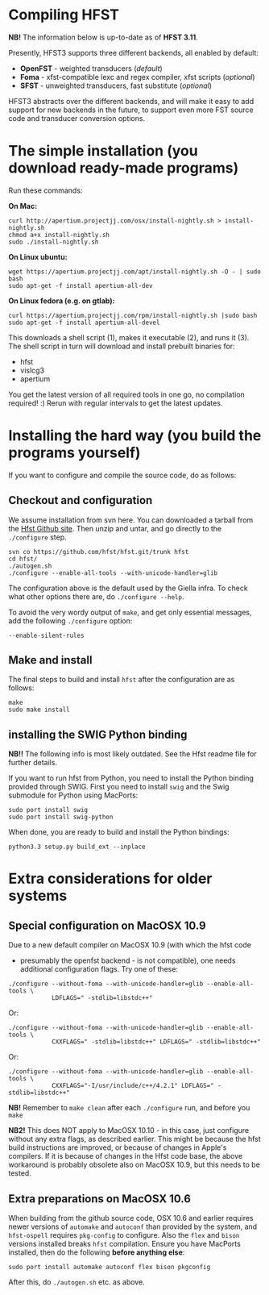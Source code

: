 # Compiling HFST

**NB!** The information below is up-to-date as of **HFST 3.11**.

Presently, HFST3 supports three different backends, all enabled by default:

- **OpenFST** - weighted transducers (_default_)
- **Foma** - xfst-compatible lexc and regex compiler, xfst
  scripts (_optional_)
- **SFST** - unweighted transducers, fast substitute (_optional_)

HFST3 abstracts over the different backends, and will make it easy to add
support for new backends in the future, to support even more FST source code and
transducer conversion options.

# The simple installation (you download ready-made programs)

Run these commands:

**On Mac:**

```
curl http://apertium.projectjj.com/osx/install-nightly.sh > install-nightly.sh
chmod a+x install-nightly.sh
sudo ./install-nightly.sh
```

**On Linux ubuntu:**

```
wget https://apertium.projectjj.com/apt/install-nightly.sh -O - | sudo bash
sudo apt-get -f install apertium-all-dev
```

**On Linux fedora (e.g. on gtlab):**

```
curl https://apertium.projectjj.com/rpm/install-nightly.sh |sudo bash
sudo apt-get -f install apertium-all-devel
```

This downloads a shell script (1), makes it executable (2), and runs it (3). The shell script in turn will download and install prebuilt binaries for:

- hfst
- vislcg3
- apertium

You get the latest version of all required tools in one go, no compilation required! :)
Rerun with regular intervals to get the latest updates.

# Installing the hard way (you build the programs yourself)

If you want to configure and compile the source code, do as follows:

## Checkout and configuration

We assume installation from svn here. You can downloaded a tarball from the
[Hfst Github site](https://github.com/hfst). Then
unzip and untar, and go directly to the `./configure` step.

```
svn co https://github.com/hfst/hfst.git/trunk hfst
cd hfst/
./autogen.sh
./configure --enable-all-tools --with-unicode-handler=glib
```

The configuration above is the default used by the Giella infra. To check what
other options there are, do `./configure --help`.

To avoid the very wordy output of `make`, and get only essential messages,
add the following `./configure` option:

```
--enable-silent-rules
```

## Make and install

The final steps to build and install `hfst` after the configuration are as
follows:

```
make
sudo make install
```

## installing the SWIG Python binding

**NB!!** The following info is most likely outdated. See the Hfst readme file
for further details.

If you want to run hfst from Python, you need to install the Python binding
provided through SWIG. First you need to install `swig` and the Swig submodule
for Python using MacPorts:

```
sudo port install swig
sudo port install swig-python
```

When done, you are ready to build and install the Python bindings:

```
python3.3 setup.py build_ext --inplace
```

# Extra considerations for older systems

## Special configuration on MacOSX 10.9

Due to a new default compiler on MacOSX 10.9 (with which the hfst code

- presumably the openfst backend - is not compatible), one needs additional
  configuration flags. Try one of these:

```
./configure --without-foma --with-unicode-handler=glib --enable-all-tools \
            LDFLAGS=" -stdlib=libstdc++"
```

Or:

```
./configure --without-foma --with-unicode-handler=glib --enable-all-tools \
            CXXFLAGS=" -stdlib=libstdc++" LDFLAGS=" -stdlib=libstdc++"
```

Or:

```
./configure --without-foma --with-unicode-handler=glib --enable-all-tools \
            CXXFLAGS="-I/usr/include/c++/4.2.1" LDFLAGS=" -stdlib=libstdc++"
```

**NB!** Remember to `make clean` after each `./configure` run, and before
you `make`

**NB2!** This does NOT apply to MacOSX 10.10 - in this case, just configure
without any extra flags, as described earlier. This might be because the hfst
build instructions are improved, or because of changes in Apple's compilers. If
it is because of changes in the Hfst code base, the above workaround is probably
obsolete also on MacOSX 10.9, but this needs to be tested.

## Extra preparations on MacOSX 10.6

When building from the github source code,
OSX 10.6 and earlier requires newer versions of `automake` and `autoconf`
than provided by the system, and `hfst-ospell` requires `pkg-config` to
configure. Also the `flex` and `bison` versions installed breaks `hfst`
compilation. Ensure you have MacPorts installed, then do the following
**before anything else**:

```
sudo port install automake autoconf flex bison pkgconfig
```

After this, do `./autogen.sh` etc. as above.
